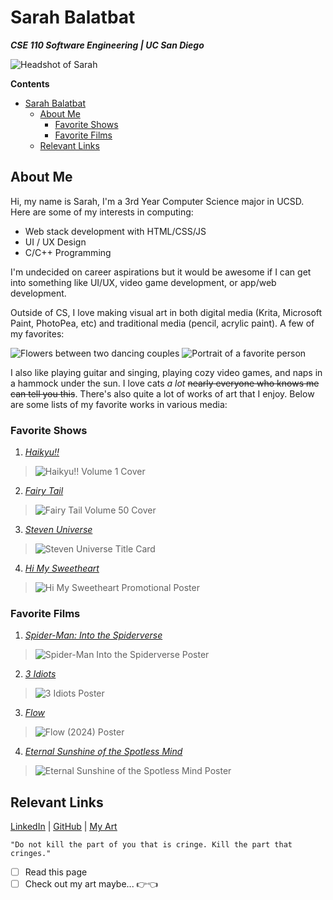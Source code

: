 # Sarah Balatbat

***CSE 110 Software Engineering | UC San Diego***

![Headshot of Sarah](static/balatbat_s.jpg)

**Contents**
- [Sarah Balatbat](#sarah-balatbat)
  - [About Me](#about-me)
    - [Favorite Shows](#favorite-shows)
    - [Favorite Films](#favorite-films)
  - [Relevant Links](#relevant-links)

## About Me

Hi, my name is Sarah, I'm a 3rd Year Computer Science major in UCSD. Here are some of my interests in computing:

* Web stack development with HTML/CSS/JS
* UI / UX Design
* C/C++ Programming

I'm undecided on career aspirations but it would be awesome if I can get into something like UI/UX, video game development, or app/web development.

Outside of CS, I love making visual art in both digital media (Krita, Microsoft Paint, PhotoPea, etc) and traditional media (pencil, acrylic paint). A few of my favorites:

![Flowers between two dancing couples](static/breddy%20tango.jpg)
![Portrait of a favorite person](static/bes%20(little%20italy).png)

I also like playing guitar and singing, playing cozy video games, and naps in a hammock under the sun. I love cats *a lot* ~~nearly everyone who knows me can tell you this~~. There's also quite a lot of works of art that I enjoy. Below are some lists of my favorite works in various media:

### Favorite Shows
1. [*Haikyu!!*](https://en.wikipedia.org/wiki/Haikyu!!)
   
  > ![Haikyu!! Volume 1 Cover](static/Haikyū_Volume_1.jpg)
2. [*Fairy Tail*](https://en.wikipedia.org/wiki/Fairy_Tail)
   
  > ![Fairy Tail Volume 50 Cover](static/Volume_50_Cover.jpg)
3. [*Steven Universe*](https://en.wikipedia.org/wiki/Steven_Universe)

  > ![Steven Universe Title Card](static/Steven_Universe_-_Title_Card.png)
4. [*Hi My Sweetheart*](https://en.wikipedia.org/wiki/Hi_My_Sweetheart)

  > ![Hi My Sweetheart Promotional Poster](static/Himysweetheart.jpg)

### Favorite Films
1. [*Spider-Man: Into the Spiderverse*](https://en.wikipedia.org/wiki/Spider-Man:_Into_the_Spider-Verse)

  > ![Spider-Man Into the Spiderverse Poster](static/Spider-Man_Into_the_Spider-Verse_poster.png)
2. [*3 Idiots*](https://en.wikipedia.org/wiki/3_Idiots)

  > ![3 Idiots Poster](static/3_idiots_poster.jpg)
3. [*Flow*](https://en.wikipedia.org/wiki/Flow_(2024_film))

  > ![Flow (2024) Poster](static/Flow_movie_poster.jpg)
4. [*Eternal Sunshine of the Spotless Mind*](https://en.wikipedia.org/wiki/Eternal_Sunshine_of_the_Spotless_Mind)

  > ![Eternal Sunshine of the Spotless Mind Poster](static/Eternal_Sunshine_of_the_Spotless_Mind.png)

## Relevant Links
[<ins>LinkedIn</ins>](https://www.linkedin.com/in/sarah-claire-balatbat-456343249/) | [<ins>GitHub</ins>](https://github.com/sbalatbat) | [<ins>My Art</ins>](https://www.instagram.com/incog9to/)

```"Do not kill the part of you that is cringe. Kill the part that cringes."```

- [ ] Read this page
- [ ] Check out my art maybe... 👉👈